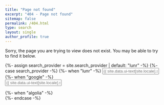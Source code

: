 ```yaml
---
title: "Page not found"
excerpt: "404 - Page not found"
sitemap: false
permalink: /404.html
type: search
layout: single
author_profile: true
---
```


Sorry, the page you are trying to view does not exist. You may be able to try to find it below.

<div class="search-content__inner-wrap">
{%- assign search_provider = site.search_provider | default: "lunr" -%}
{%- case search_provider -%}
  {%- when "lunr" -%}
    <input type="text" id="search" class="search-input" tabindex="-1" placeholder="{{ site.data.ui-text[site.locale].search_placeholder_text | default: 'Enter your search term...' }}" />
    <div id="results" class="results"></div>
  {%- when "google" -%}
    <form onsubmit="return googleCustomSearchExecute();" id="cse-search-box-form-id">
    <input type="text" id="cse-search-input-box-id" class="search-input" tabindex="-1" placeholder="{{ site.data.ui-text[site.locale].search_placeholder_text | default: 'Enter your search term...' }}" />
    </form>
    <div id="results" class="results">
        <gcse:searchresults-only></gcse:searchresults-only>    
    </div>
  {%- when "algolia" -%}
    <div class="search-searchbar"></div>
    <div class="search-hits"></div>
{%- endcase -%}
</div>